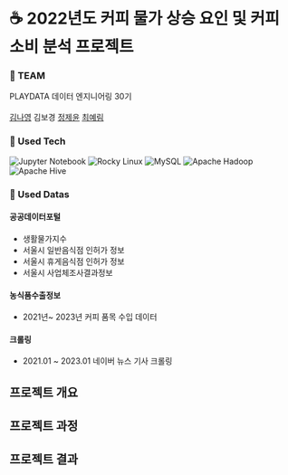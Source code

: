 # ☕ 2022년도 커피 물가 상승 요인 및 커피 소비 분석 프로젝트
### 🌱 TEAM
PLAYDATA 데이터 엔지니어링 30기<br/><br/>
[김나영](https://github.com/nayoung16) 김보경 [정제윤](https://github.com/JeongJeaYoon) [최예림](https://github.com/CYERIM)
### 🚀 Used Tech
![Jupyter Notebook](https://img.shields.io/badge/jupyter-%23FA0F00.svg?style=for-the-badge&logo=jupyter&logoColor=white)
![Rocky Linux](https://img.shields.io/badge/-Rocky%20Linux-%2310B981?style=for-the-badge&logo=rockylinux&logoColor=white)
![MySQL](https://img.shields.io/badge/mysql-4479A1.svg?style=for-the-badge&logo=mysql&logoColor=white)
![Apache Hadoop](https://img.shields.io/badge/Apache%20Hadoop-66CCFF?style=for-the-badge&logo=apachehadoop&logoColor=black)
![Apache Hive](https://img.shields.io/badge/Apache%20Hive-FDEE21?style=for-the-badge&logo=apachehive&logoColor=black)
### 📘 Used Datas
#### 공공데이터포털
- 생활물가지수
- 서울시 일반음식점 인허가 정보
- 서울시 휴게음식점 인허가 정보
- 서울시 사업체조사결과정보
#### 농식품수출정보
- 2021년~ 2023년 커피 품목 수입 데이터
#### 크롤링
- 2021.01 ~ 2023.01 네이버 뉴스 기사 크롤링
## 프로젝트 개요
## 프로젝트 과정
## 프로젝트 결과

